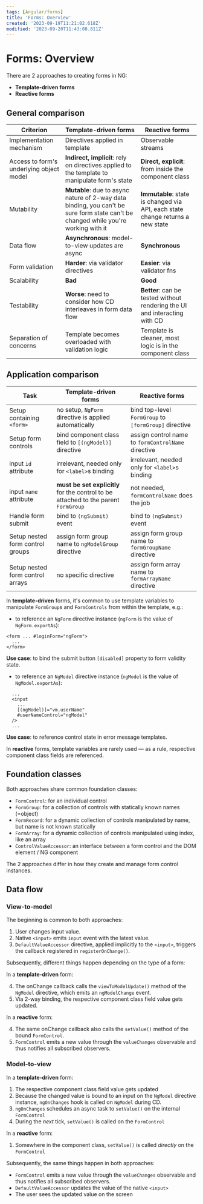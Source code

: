 ```yaml
---
tags: [Angular/forms]
title: 'Forms: Overview'
created: '2023-09-19T11:21:02.618Z'
modified: '2023-09-20T11:43:08.811Z'
---
```


# Forms: Overview

There are 2 approaches to creating forms in NG:
- **Template-driven forms**
- **Reactive forms**


## General comparison

Criterion | Template-driven forms | Reactive forms
--- | --- | ---
Implementation mechanism | Directives applied in template | Observable streams
Access to form's underlying object model | **Indirect, implicit**: rely on directives applied to the template to manipulate form's state | **Direct, explicit**: from inside the component class
Mutability | **Mutable**: due to async nature of 2-way data binding, you can't be sure form state can't be changed while you're working with it | **Immutable**: state is changed via API, each state change returns a new state
Data flow | **Asynchronous**: model-to-view updates are async | **Synchronous**
Form validation | **Harder**: via validator directives | **Easier**: via validator fns
Scalability | **Bad** | **Good**
Testability | **Worse**: need to consider how CD interleaves in form data flow | **Better**: can be tested without rendering the UI and interacting with CD
Separation of concerns | Template becomes overloaded with validation logic | Template is cleaner, most logic is in the component class


## Application comparison

Task | Template-driven forms | Reactive forms
--- | --- | ---
Setup containing `<form>` | no setup, `NgForm` directive is applied automatically | bind top-level `FormGroup` to `[formGroup]` directive
Setup form controls | bind component class field to `[(ngModel)]` directive | assign control name to `formControlName` directive
input `id` attribute | irrelevant, needed only for `<label>`s binding | irrelevant, needed only for `<label>`s binding
input `name` attribute | **must be set explicitly** for the control to be attached to the parent `FormGroup` | not needed, `formControlName` does the job
Handle form submit | bind to `(ngSubmit)` event | bind to `(ngSubmit)` event
Setup nested form control groups | assign form group name to `ngModelGroup` directive | assign form group name to `formGroupName` directive
Setup nested form control arrays | no specific directive | assign form array name to `formArrayName` directive

In **template-driven** forms, it's common to use template variables to manipulate `FormGroup`s and `FormControls` from within the template, e.g.:
- to reference an `NgForm` directive instance (`ngForm` is the value of `NgForm.exportAs`):
```
<form ... #loginForm="ngForm">
  ...
</form>
```
**Use case**: to bind the submit button `[disabled]` property to form validity state.
- to reference an `NgModel` directive instance (`ngModel` is the value of `NgModel.exportAs`):
```
  ...
  <input 
    ...
    [(ngModel)]="vm.userName"
    #userNameControl="ngModel"
  /> 
  ...
```
**Use case**: to reference control state in error message templates.

In **reactive** forms, template variables are rarely used &mdash; as a rule, respective component class fields are referenced.


## Foundation classes

Both approaches share common foundation classes:
- `FormControl`: for an individual control
- `FormGroup`: for a collection of controls with statically known names (=object)
- `FormRecord`: for a dynamic collection of controls manipulated by name, but name is not known statically
- `FormArray`: for a dynamic collection of controls manipulated using index, like an array
- `ControlValueAccessor`: an interface between a form control and the DOM element / NG component

The 2 approaches differ in how they create and manage form control instances.


## Data flow

### View-to-model

The beginning is common to both approaches:
1. User changes input value.
2. Native `<input>` emits `input` event with the latest value.
3. `DefaultValueAccessor` directive, applied implicitly to the `<input>`, triggers the callback registered in `registerOnChange()`.

Subsequently, different things happen depending on the type of a form:

In a **template-driven** form:

4. The onChange callback calls the `viewToModelUpdate()` method of the `NgModel` directive, which emits an `ngModelChange` event.
5. Via 2-way binding, the respective component class field value gets updated.

In a **reactive** form:

4. The same onChange callback also calls the `setValue()` method of the bound `FormControl`.
5. `FormControl` emits a new value through the `valueChanges` observable and thus notifies all subscribed observers.

### Model-to-view

In a **template-driven** form:
1. The respective component class field value gets updated
2. Because the changed value is bound to an input on the `NgModel` directive instance, `ngOnChanges` hook is called on `NgModel` during CD.
3. `ngOnChanges` schedules an async task to `setValue()` on the internal `FormControl`
4. During the _next_ tick, `setValue()` is called on the `FormControl`

In a **reactive** form:
1. Somewhere in the component class, `setValue()` is called _directly_ on the `FormControl`

Subsequently, the same things happen in both approaches:
- `FormControl` emits a new value through the `valueChanges` observable and thus notifies all subscribed observers.
- `DefaultValueAccessor` updates the value of the native `<input>`
- The user sees the updated value on the screen


